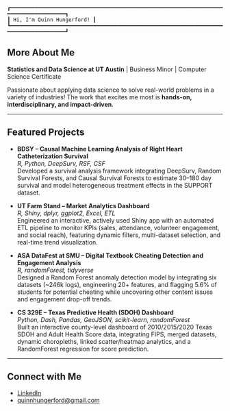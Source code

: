 ```
┏━━━━━━━━━━━━━━━━━━━━━━━━━━━━━━━━━━━━━━━━━━━━━━━━━━━━━━━━━━━━━━━━━━━━━━━━━━━━━━━━━━━━━━━━━━━━━━
━━━━━━━━━━━━━━━━━━━┓
┃ Hi, I'm Quinn Hungerford! ┃
┗━━━━━━━━━━━━━━━━━━━━━━━━━━━━━━━━━━━━━━━━━━━━━━━━━━━━━━━━━━━━━━━━━━━━━━━━━━━━━━━━━━━━━━━━━━━━━━
━━━━━━━━━━━━━━━━━━━┛
```

## More About Me

**Statistics and Data Science at UT Austin** | Business Minor | Computer Science Certificate

Passionate about applying data science to solve real-world problems in a variety of industries!
The work that excites me most is **hands-on, interdisciplinary, and impact-driven**.

---

## Featured Projects

- **BDSY – Causal Machine Learning Analysis of Right Heart Catheterization Survival**  
  *R, Python, DeepSurv, RSF, CSF*  
  Developed a survival analysis framework integrating DeepSurv, Random Survival Forests, and Causal Survival Forests to estimate 30–180 day survival and model heterogeneous treatment effects in the SUPPORT dataset.  

- **UT Farm Stand – Market Analytics Dashboard**  
  *R, Shiny, dplyr, ggplot2, Excel, ETL*  
  Engineered an interactive, actively used Shiny app with an automated ETL pipeline to monitor KPIs (sales, attendance, volunteer engagement, and social reach), featuring dynamic filters, multi-dataset selection, and real-time trend visualization.  

- **ASA DataFest at SMU – Digital Textbook Cheating Detection and Engagement Analysis**  
  *R, randomForest, tidyverse*  
  Designed a Random Forest anomaly detection model by integrating six datasets (~246k logs), engineering 20+ features, and flagging 5.6% of students for potential cheating while uncovering other content issues and engagement drop-off trends.  

- **CS 329E – Texas Predictive Health (SDOH) Dashboard**  
  *Python, Dash, Pandas, GeoJSON, scikit-learn, randomForest*  
  Built an interactive county-level dashboard of 2010/2015/2020 Texas SDOH and Adult Health Score data, integrating FIPS, merged datasets, dynamic choropleths, linked scatter/heatmap analytics, and a RandomForest regression for score prediction.  

---

## Connect with Me
- [LinkedIn](https://www.linkedin.com/in/quinn-hungerford)
- quinnhungerford@gmail.com
